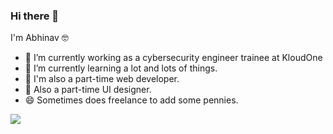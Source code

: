 ### Hi there 👋

I'm Abhinav :nerd_face:

- 🔭 I’m currently working as a cybersecurity engineer trainee at KloudOne
- 🌱 I’m currently learning a lot and lots of things.
- 💬 I'm also a part-time web developer.
- 💬 Also a part-time UI designer.
- 😄 Sometimes does freelance to add some pennies.

![](https://www.google.com/url?sa=i&url=https%3A%2F%2Fgiphy.com%2Fexplore%2Fnyan-pikachu&psig=AOvVaw3xEX8GYbhLWQufGJqnFCLi&ust=1609779492241000&source=images&cd=vfe&ved=0CAIQjRxqFwoTCOjmw4megO4CFQAAAAAdAAAAABAO)

